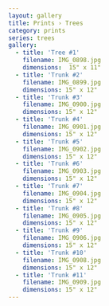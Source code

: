 ```yaml
---
layout: gallery
title: Prints › Trees
category: prints
series: trees
gallery:
  - title: 'Tree #1'
    filename: IMG_0898.jpg
    dimensions:  15" x 11"
  - title: 'Trunk #2'
    filename: IMG_0899.jpg
    dimensions: 15" x 12"
  - title: 'Trunk #3'
    filename: IMG_0900.jpg
    dimensions: 15" x 12"
  - title: 'Trunk #4'
    filename: IMG_0901.jpg
    dimensions: 15" x 12"
  - title: 'Trunk #5'
    filename: IMG_0902.jpg
    dimensions: 15" x 12"
  - title: 'Trunk #6'
    filename: IMG_0903.jpg
    dimensions: 15" x 12"
  - title: 'Trunk #7'
    filename: IMG_0904.jpg
    dimensions: 15" x 12"
  - title: 'Trunk #8'
    filename: IMG_0905.jpg
    dimensions: 15" x 12"
  - title: 'Trunk #9'
    filename: IMG_0906.jpg
    dimensions: 15" x 12"
  - title: 'Trunk #10'
    filename: IMG_0908.jpg
    dimensions: 15" x 12"
  - title: 'Trunk #11'
    filename: IMG_0909.jpg
    dimensions: 15" x 12"
---
```

